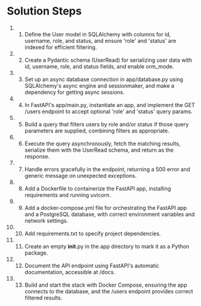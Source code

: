 # Solution Steps

1. 1. Define the User model in SQLAlchemy with columns for id, username, role, and status, and ensure 'role' and 'status' are indexed for efficient filtering.

2. 2. Create a Pydantic schema (UserRead) for serializing user data with id, username, role, and status fields, and enable orm_mode.

3. 3. Set up an async database connection in app/database.py using SQLAlchemy's async engine and sessionmaker, and make a dependency for getting async sessions.

4. 4. In FastAPI's app/main.py, instantiate an app, and implement the GET /users endpoint to accept optional 'role' and 'status' query params.

5. 5. Build a query that filters users by role and/or status if those query parameters are supplied, combining filters as appropriate.

6. 6. Execute the query asynchronously, fetch the matching results, serialize them with the UserRead schema, and return as the response.

7. 7. Handle errors gracefully in the endpoint, returning a 500 error and generic message on unexpected exceptions.

8. 8. Add a Dockerfile to containerize the FastAPI app, installing requirements and running uvicorn.

9. 9. Add a docker-compose.yml file for orchestrating the FastAPI app and a PostgreSQL database, with correct environment variables and network settings.

10. 10. Add requirements.txt to specify project dependencies.

11. 11. Create an empty __init__.py in the app directory to mark it as a Python package.

12. 12. Document the API endpoint using FastAPI's automatic documentation, accessible at /docs.

13. 13. Build and start the stack with Docker Compose, ensuring the app connects to the database, and the /users endpoint provides correct filtered results.

